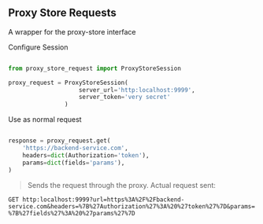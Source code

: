 Proxy Store Requests
--------------------

A wrapper for the proxy-store interface


Configure Session

```python

from proxy_store_request import ProxyStoreSession

proxy_request = ProxyStoreSession(
                    server_url='http:localhost:9999',
                    server_token='very secret'
                )
```


Use as normal request

```python

response = proxy_request.get(
    'https://backend-service.com',
    headers=dict(Authorization='token'),
    params=dict(fields='params'),
)


```
> Sends the request through the proxy.
> Actual request sent:

`GET http:localhost:9999?url=https%3A%2F%2Fbackend-service.com&headers=%7B%27Authorization%27%3A%20%27token%27%7D&params=%7B%27fields%27%3A%20%27params%27%7D`

